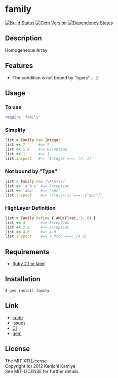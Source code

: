 family
=======

[![Build Status](https://secure.travis-ci.org/kachick/family.png)](http://travis-ci.org/kachick/family)
[![Gem Version](https://badge.fury.io/rb/family.png)](http://badge.fury.io/rb/family)
[![Dependency Status](https://gemnasium.com/kachick/family.svg)](https://gemnasium.com/kachick/family)

Description
------------

Homogeneous Array

Features
--------

* The condition is not bound by "types" ... :)

Usage
-----

### To use

```ruby
require 'family'
```

### Simplify

```ruby
list = Family.new Integer
list << 7      #=> 7
list << 1.0    #=> Exception
list << 1      #=> 1
list.inspect   #=> "Integer ===: [7, 1]
```

### Not bound by "Type"

```ruby
list = Family.new /\A\S+\z/
list << 'a b c' #=> Exception
list << 'abc'   #=> "abc"
list.inspect    #=> "/\A\S+\z/ ===: ["abc"]"
```

### HighLayer Definition

```ruby
list = Family.define { AND(Float, 3..6) }
list << 4       #=> Exception
list << 2.0     #=> Exception
list << 4.0     #=> 4.0
list.inspect    #=> a Proc ===: [4.0]
```

Requirements
------------

* [Ruby 2.1 or later](http://travis-ci.org/#!/kachick/family)

Installation
-------------

```shell
$ gem install family
```

Link
----

* [code](https://github.com/kachick/family)
* [issues](https://github.com/kachick/family/issues)
* [CI](http://travis-ci.org/#!/kachick/family)
* [gem](https://rubygems.org/gems/family)

License
-------

The MIT X11 License  
Copyright (c) 2012 Kenichi Kamiya  
See MIT-LICENSE for further details.
